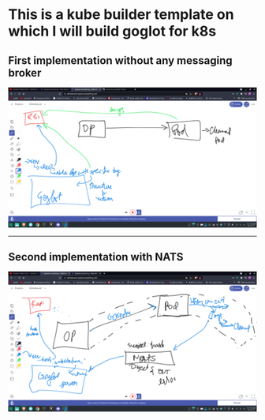 # This is a kube builder template on which I will build goglot for k8s

## First implementation without any messaging broker

![a1](./assets/arch1.png)

---
## Second implementation with NATS
![a2](./assets/arch2.png)